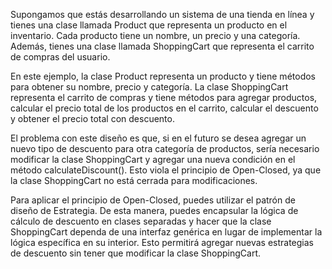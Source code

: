 Supongamos que estás desarrollando un sistema de una tienda en línea y tienes una clase llamada Product que representa un producto en el inventario. Cada producto tiene un nombre, un precio y una categoría. Además, tienes una clase llamada ShoppingCart que representa el carrito de compras del usuario.

En este ejemplo, la clase Product representa un producto y tiene métodos para obtener su nombre, precio y categoría. La clase ShoppingCart representa el carrito de compras y tiene métodos para agregar productos, calcular el precio total de los productos en el carrito, calcular el descuento y obtener el precio total con descuento.

El problema con este diseño es que, si en el futuro se desea agregar un nuevo tipo de descuento para otra categoría de productos, sería necesario modificar la clase ShoppingCart y agregar una nueva condición en el método calculateDiscount(). Esto viola el principio de Open-Closed, ya que la clase ShoppingCart no está cerrada para modificaciones.

Para aplicar el principio de Open-Closed, puedes utilizar el patrón de diseño de Estrategia. De esta manera, puedes encapsular la lógica de cálculo de descuento en clases separadas y hacer que la clase ShoppingCart dependa de una interfaz genérica en lugar de implementar la lógica específica en su interior. Esto permitirá agregar nuevas estrategias de descuento sin tener que modificar la clase ShoppingCart.